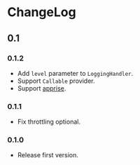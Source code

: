 # ChangeLog

## 0.1

### 0.1.2

- Add `level` parameter to `LoggingHandler`.
- Support `Callable` provider.
- Support [apprise](https://github.com/caronc/apprise).

### 0.1.1

- Fix throttling optional.

### 0.1.0

- Release first version.
